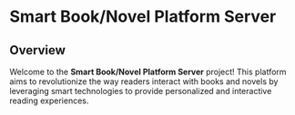 # Smart Book/Novel Platform Server

## Overview
Welcome to the **Smart Book/Novel Platform Server** project! This platform aims to revolutionize the way readers interact with books and novels by leveraging smart technologies to provide personalized and interactive reading experiences.
